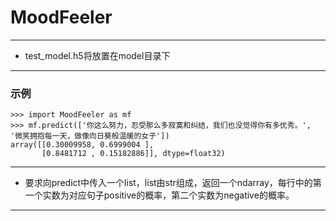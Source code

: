 # MoodFeeler

---

* test_model.h5将放置在model目录下

---

### 示例 
```
>>> import MoodFeeler as mf
>>> mf.predict(['你这么努力，忍受那么多寂寞和纠结，我们也没觉得你有多优秀。', '微笑拥抱每一天，做像向日葵般温暖的女子'])
array([[0.30009958, 0.6999004 ],
       [0.8481712 , 0.15182886]], dtype=float32)
```

---
* 要求向predict中传入一个list，list由str组成，返回一个ndarray，每行中的第一个实数为对应句子positive的概率，第二个实数为negative的概率。
---
